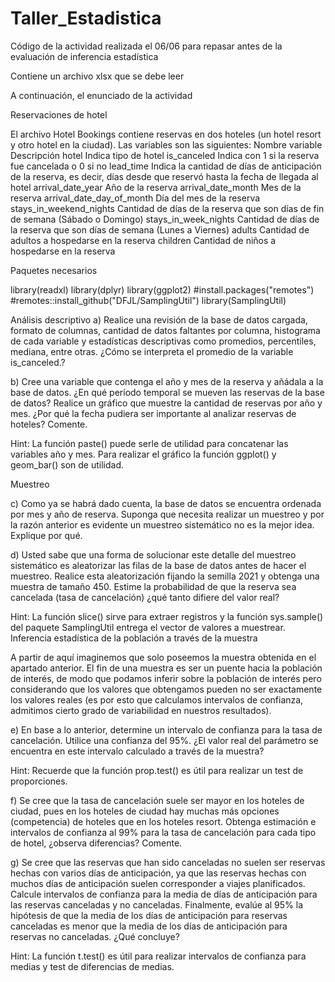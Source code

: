 # Taller_Estadistica
Código de la actividad realizada el 06/06 para repasar antes de la evaluación de inferencia estadística

Contiene un archivo xlsx que se debe leer

A continuación, el enunciado de la actividad

Reservaciones de hotel

El archivo Hotel Bookings contiene reservas en dos hoteles (un hotel resort y otro hotel en la ciudad). Las variables son las siguientes:
Nombre variable 	Descripción
hotel 	Indica tipo de hotel
is_canceled 	Indica con 1 si la reserva fue cancelada o 0 si no
lead_time 	Indica la cantidad de días de anticipación de la reserva, es decir, días desde que reservó hasta la fecha de llegada al hotel
arrival_date_year 	Año de la reserva
arrival_date_month 	Mes de la reserva
arrival_date_day_of_month 	Día del mes de la reserva
stays_in_weekend_nights 	Cantidad de días de la reserva que son días de fin de semana (Sábado o Domingo)
stays_in_week_nights 	Cantidad de días de la reserva que son días de semana (Lunes a Viernes)
adults 	Cantidad de adultos a hospedarse en la reserva
children 	Cantidad de niños a hospedarse en la reserva

Paquetes necesarios

library(readxl)
library(dplyr)
library(ggplot2)
#install.packages("remotes")
#remotes::install_github("DFJL/SamplingUtil")
library(SamplingUtil)

Análisis descriptivo
a) Realice una revisión de la base de datos cargada, formato de columnas, cantidad de datos faltantes por columna, histograma de cada variable y 
estadísticas descriptivas como promedios, percentiles, mediana, entre otras. ¿Cómo se interpreta el promedio de la variable is_canceled.?

b) Cree una variable que contenga el año y mes de la reserva y añádala a la base de datos. ¿En qué período temporal se mueven las reservas de 
la base de datos? Realice un gráfico que muestre la cantidad de reservas por año y mes. ¿Por qué la fecha pudiera ser importante 
al analizar reservas de hoteles? Comente.

Hint: La función paste() puede serle de utilidad para concatenar las variables año y mes. 
Para realizar el gráfico la función ggplot() y geom_bar() son de utilidad.

Muestreo

c) Como ya se habrá dado cuenta, la base de datos se encuentra ordenada por mes y año de reserva. Suponga que necesita realizar un muestreo 
y por la razón anterior es evidente un muestreo sistemático no es la mejor idea. Explique por qué.

d) Usted sabe que una forma de solucionar este detalle del muestreo sistemático es aleatorizar las filas de la base de datos antes de hacer el muestreo. 
Realice esta aleatorización fijando la semilla 2021 y obtenga una muestra de tamaño 450. Estime la probabilidad de que la reserva sea cancelada 
(tasa de cancelación) ¿qué tanto difiere del valor real?

Hint: La función slice() sirve para extraer registros y la función sys.sample() del paquete SamplingUtil entrega el vector de valores a muestrear.
Inferencia estadística de la población a través de la muestra

A partir de aquí imaginemos que solo poseemos la muestra obtenida en el apartado anterior. El fin de una muestra es ser un puente hacia 
la población de interés, de modo que podamos inferir sobre la población de interés pero considerando que los valores que obtengamos 
pueden no ser exactamente los valores reales (es por esto que calculamos intervalos de confianza, admitimos cierto grado de variabilidad 
en nuestros resultados).

e) En base a lo anterior, determine un intervalo de confianza para la tasa de cancelación. Utilice una confianza del 95%. 
¿El valor real del parámetro se encuentra en este intervalo calculado a través de la muestra?

Hint: Recuerde que la función prop.test() es útil para realizar un test de proporciones.

f) Se cree que la tasa de cancelación suele ser mayor en los hoteles de ciudad, pues en los hoteles de ciudad hay muchas más opciones 
(competencia) de hoteles que en los hoteles resort. Obtenga estimación e intervalos de confianza al 99% para la tasa de cancelación 
para cada tipo de hotel, ¿observa diferencias? Comente.

g) Se cree que las reservas que han sido canceladas no suelen ser reservas hechas con varios días de anticipación,
ya que las reservas hechas con muchos días de anticipación suelen corresponder a viajes planificados. 
Calcule intervalos de confianza para la media de días de anticipación para las reservas canceladas y no canceladas. 
Finalmente, evalúe al 95% la hipótesis de que la media de los días de anticipación para reservas canceladas es menor 
que la media de los días de anticipación para reservas no canceladas. ¿Qué concluye?

Hint: La función t.test() es útil para realizar intervalos de confianza para medias y test de diferencias de medias.
